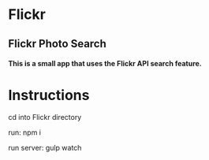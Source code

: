 # Flickr
## Flickr Photo Search
#### This is a small app that uses the Flickr API search feature.

# Instructions

cd into Flickr directory

run: npm i

run server: gulp watch
